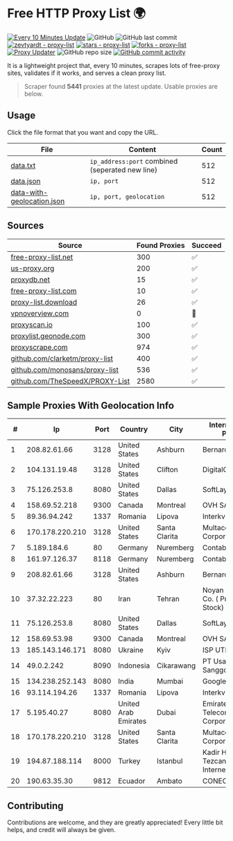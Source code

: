 
# Free HTTP Proxy List 🌍

[![Every 10 Minutes Update](https://github.com/mertguvencli/http-proxy-list/actions/workflows/main.yml/badge.svg?branch=main)](https://github.com/mertguvencli/http-proxy-list/actions/workflows/main.yml)
![GitHub](https://img.shields.io/github/license/mertguvencli/http-proxy-list)
![GitHub last commit](https://img.shields.io/github/last-commit/mertguvencli/http-proxy-list)
[![zevtyardt - proxy-list](https://img.shields.io/static/v1?label=zevtyardt&message=proxy-list&color=blue&logo=github)](https://github.com/zevtyardt/proxy-list "Go to GitHub repo")
[![stars - proxy-list](https://img.shields.io/github/stars/zevtyardt/proxy-list?style=social)](https://github.com/zevtyardt/proxy-list)
[![forks - proxy-list](https://img.shields.io/github/forks/zevtyardt/proxy-list?style=social)](https://github.com/zevtyardt/proxy-list)
[![Proxy Updater](https://github.com/zevtyardt/proxy-list/workflows/Proxy%20Updater/badge.svg)](https://github.com/zevtyardt/proxy-list/actions?query=workflow:"Proxy+Updater")
![GitHub repo size](https://img.shields.io/github/repo-size/zevtyardt/proxy-list)
[![GitHub commit activity](https://img.shields.io/github/commit-activity/m/zevtyardt/proxy-list?logo=commits)](https://github.com/zevtyardt/proxy-list/commits/main)

It is a lightweight project that, every 10 minutes, scrapes lots of free-proxy sites, validates if it works, and serves a clean proxy list.

> Scraper found **5441** proxies at the latest update. Usable proxies are below.

## Usage

Click the file format that you want and copy the URL.

|File|Content|Count|
|----|-------|-----|
|[data.txt](https://raw.githubusercontent.com/mertguvencli/http-proxy-list/main/proxy-list/data.txt)|`ip_address:port` combined (seperated new line)|512|
|[data.json](https://raw.githubusercontent.com/mertguvencli/http-proxy-list/main/proxy-list/data.json)|`ip, port`|512|
|[data-with-geolocation.json](https://raw.githubusercontent.com/mertguvencli/http-proxy-list/main/proxy-list/data-with-geolocation.json)|`ip, port, geolocation`|512|

## Sources

|Source|Found Proxies|Succeed|
|------|-------------|-------|
|[free-proxy-list.net](https://free-proxy-list.net)|300|✅|
|[us-proxy.org](https://www.us-proxy.org)|200|✅|
|[proxydb.net](http://proxydb.net)|15|✅|
|[free-proxy-list.com](https://free-proxy-list.com/?page=&port=&type%5B%5D=http&type%5B%5D=https&up_time=0&search=Search)|10|✅|
|[proxy-list.download](https://www.proxy-list.download/HTTP)|26|✅|
|[vpnoverview.com](https://vpnoverview.com/privacy/anonymous-browsing/free-proxy-servers)|0|🚫|
|[proxyscan.io](https://www.proxyscan.io)|100|✅|
|[proxylist.geonode.com](https://proxylist.geonode.com/api/proxy-list?limit=300&page=1&sort_by=lastChecked&sort_type=desc&protocols=http,https)|300|✅|
|[proxyscrape.com](https://api.proxyscrape.com/v2/?request=displayproxies&protocol=http&timeout=10000&country=all&ssl=all&anonymity=all)|974|✅|
|[github.com/clarketm/proxy-list](https://raw.githubusercontent.com/clarketm/proxy-list/master/proxy-list-raw.txt)|400|✅|
|[github.com/monosans/proxy-list](https://raw.githubusercontent.com/monosans/proxy-list/main/proxies/http.txt)|536|✅|
|[github.com/TheSpeedX/PROXY-List](https://raw.githubusercontent.com/TheSpeedX/PROXY-List/master/http.txt)|2580|✅|


## Sample Proxies With Geolocation Info

|#|Ip|Port|Country|City|Internet Service Provider|
|-|--|----|-------|----|-------------------------|
|1|208.82.61.66|3128|United States|Ashburn|Bernardi Sounds|
|2|104.131.19.48|3128|United States|Clifton|DigitalOcean, LLC|
|3|75.126.253.8|8080|United States|Dallas|SoftLayer|
|4|158.69.52.218|9300|Canada|Montreal|OVH SAS|
|5|89.36.94.242|1337|Romania|Lipova|Interkvm Host SRL|
|6|170.178.220.210|3128|United States|Santa Clarita|Multacom Corporation|
|7|5.189.184.6|80|Germany|Nuremberg|Contabo GmbH|
|8|161.97.126.37|8118|Germany|Nuremberg|Contabo GmbH|
|9|208.82.61.66|3128|United States|Ashburn|Bernardi Sounds|
|10|37.32.22.223|80|Iran|Tehran|Noyan Abr Arvan Co. ( Private Joint Stock)|
|11|75.126.253.8|8080|United States|Dallas|SoftLayer|
|12|158.69.53.98|9300|Canada|Montreal|OVH SAS|
|13|185.143.146.171|8080|Ukraine|Kyiv|ISP UTELS|
|14|49.0.2.242|8090|Indonesia|Cikarawang|PT Usaha Adi Sanggoro|
|15|134.238.252.143|8080|India|Mumbai|Google LLC|
|16|93.114.194.26|1337|Romania|Lipova|Interkvm Host SRL|
|17|5.195.40.27|8080|United Arab Emirates|Dubai|Emirates Telecommunications Corporation|
|18|170.178.220.210|3128|United States|Santa Clarita|Multacom Corporation|
|19|194.87.188.114|8000|Turkey|Istanbul|Kadir Huseyin Tezcan Nosspeed Internet Teknolojileri|
|20|190.63.35.30|9812|Ecuador|Ambato|CONECEL|



## Contributing

Contributions are welcome, and they are greatly appreciated! Every
little bit helps, and credit will always be given.

